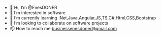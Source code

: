 - 👋 Hi, I’m @EnesDONER
- 👀 I’m interested in software
- 🌱 I’m currently learning .Net,Java,Angular,JS,TS,C#,Html,CSS,Bootstrap
- 💞️ I’m looking to collaborate on software projects
- 📫 How to reach me businessenesdoner@gmail.com
<!---
EnesDONER/EnesDONER is a ✨ special ✨ repository because its `README.md` (this file) appears on your GitHub profile.
You can click the Preview link to take a look at your changes.
--->
